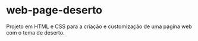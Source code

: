 # web-page-deserto
Projeto em HTML e CSS para a criação  e customização de uma pagina web com o tema de deserto. 

